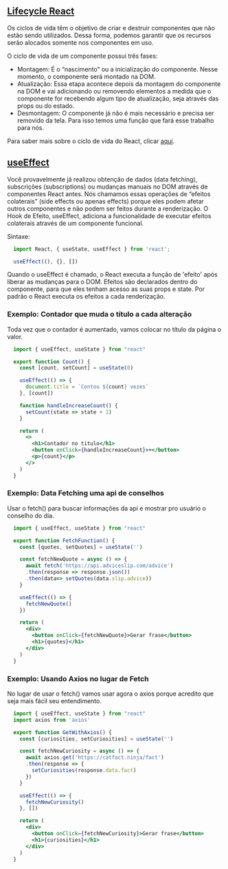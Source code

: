 ## [Lifecycle React]()

Os ciclos de vida têm o objetivo de criar e destruir componentes que não estão sendo utilizados. Dessa forma, podemos garantir que os recursos serão alocados somente nos componentes em uso.

O ciclo de vida de um componente possui três fases:

* Montagem: É o “nascimento” ou a inicialização do componente. Nesse momento, o componente será montado na DOM.
* Atualização: Essa etapa acontece depois da montagem do componente na DOM e vai adicionando ou removendo elementos a medida que o componente for recebendo algum tipo de atualização, seja através das props ou do estado.
* Desmontagem: O componente já não é mais necessário e precisa ser removido da tela. Para isso temos uma função que fará esse trabalho para nós.

Para saber mais sobre o ciclo de vida do React, clicar [aqui](https://reactjs.org/docs/state-and-lifecycle.html).

## [useEffect]()

Você provavelmente já realizou obtenção de dados (data fetching), subscrições (subscriptions) ou mudanças manuais no DOM através de componentes React antes. Nós chamamos essas operações de “efeitos colaterais” (side effects ou apenas effects) porque eles podem afetar outros componentes e não podem ser feitos durante a renderização.
O Hook de Efeito, useEffect, adiciona a funcionalidade de executar efeitos colaterais através de um componente funcional.

Sintaxe: 

```jsx
  import React, { useState, useEffect } from 'react';

  useEffect((), {}, [])
```

Quando o useEffect é chamado, o React executa a função de 'efeito' após liberar as mudanças para o DOM. Efeitos são declarados dentro do componente, para que eles tenham acesso as suas props e state. Por padrão o React executa os efeitos a cada renderização.

### Exemplo: Contador que muda o título a cada alteração

Toda vez que o contador é aumentado, vamos colocar no título da página o valor.

```jsx
  import { useEffect, useState } from "react"

  export function Count() {
    const [count, setCount] = useState(0)

    useEffect(() => {
      document.title = `Contou ${count} vezes`
    }, [count])

    function handleIncreaseCount() {
      setCount(state => state + 1)
    }

    return (
      <>
        <h1>Contador no titulo</h1>
        <button onClick={handleIncreaseCount}>+</button>
        <p>{count}</p>
      </>
    )
  }
```

### Exemplo: Data Fetching uma api de conselhos

Usar o fetch() para buscar informações da api e mostrar pro usuário o conselho do dia.

```jsx
  import { useEffect, useState } from "react"

  export function FetchFunction() {
    const [quotes, setQuotes] = useState('')

    const fetchNewQuote = async () => {
      await fetch('https://api.adviceslip.com/advice')
      .then(response => response.json())
      .then(data=> setQuotes(data.slip.advice))
    }

    useEffect(() => {
      fetchNewQuote()
    })

    return (
      <div>
        <button onClick={fetchNewQuote}>Gerar frase</button>
        <h1>{quotes}</h1>
      </div>
    )
  }
```

### Exemplo: Usando Axios no lugar de Fetch

No lugar de usar o fetch() vamos usar agora o axios porque acredito que seja mais fácil seu entendimento.

```jsx
  import { useEffect, useState } from "react"
  import axios from 'axios'

  export function GetWithAxios() {
    const [curiosities, setCuriosities] = useState('')

    const fetchNewCuriosity = async () => {
      await axios.get('https://catfact.ninja/fact')
      .then(response => {
        setCuriosities(response.data.fact)
      })
    }

    useEffect(() => {
      fetchNewCuriosity()
    }, [])

    return (
      <div>
        <button onClick={fetchNewCuriosity}>Gerar frase</button>
        <h1>{curiosities}</h1>
      </div>
    )
  }
```
